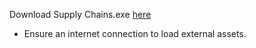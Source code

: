 Download Supply Chains.exe [here](https://drive.google.com/file/d/1zVKSnMydl4cwzKIBThP0MLAYUBpBTYCo/view?usp=sharing)
- Ensure an internet connection to load external assets.
